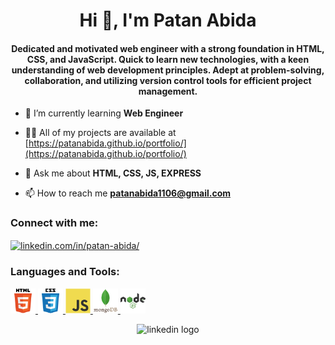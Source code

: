 <h1 align="center">Hi 👋, I'm Patan Abida</h1>
<h4 align="center">Dedicated and motivated web engineer with a strong foundation in HTML, CSS, and JavaScript. Quick to learn new technologies, with a keen understanding of web development principles. Adept at problem-solving, collaboration, and utilizing version control tools for efficient project management.</h4>

- 🌱 I’m currently learning **Web Engineer**

- 👨‍💻 All of my projects are available at [https://patanabida.github.io/portfolio/](https://patanabida.github.io/portfolio/)

- 💬 Ask me about **HTML, CSS, JS, EXPRESS**

- 📫 How to reach me **patanabida1106@gmail.com**

<h3 align="left">Connect with me:</h3>
<p align="left">
<a href="https://linkedin.com/in/linkedin.com/in/patan-abida/" target="blank"><img align="center" src="https://raw.githubusercontent.com/rahuldkjain/github-profile-readme-generator/master/src/images/icons/Social/linked-in-alt.svg" alt="linkedin.com/in/patan-abida/" height="30" width="40" /></a>
</p>

<h3 align="left">Languages and Tools:</h3>
<p align="left"> <a href="https://www.w3.org/html/" target="_blank" rel="noreferrer"> <img src="https://raw.githubusercontent.com/devicons/devicon/master/icons/html5/html5-original-wordmark.svg" alt="html5" width="40" height="40"/> </a> <a href="https://www.w3schools.com/css/" target="_blank" rel="noreferrer"> <img src="https://raw.githubusercontent.com/devicons/devicon/master/icons/css3/css3-original-wordmark.svg" alt="css3" width="40" height="40"/> <a href="https://developer.mozilla.org/en-US/docs/Web/JavaScript" target="_blank" rel="noreferrer"> <img src="https://raw.githubusercontent.com/devicons/devicon/master/icons/javascript/javascript-original.svg" alt="javascript" width="40" height="40"/> </a> <a href="https://www.mongodb.com/" target="_blank" rel="noreferrer"> <img src="https://raw.githubusercontent.com/devicons/devicon/master/icons/mongodb/mongodb-original-wordmark.svg" alt="mongodb" width="40" height="40"/> </a> <a href="https://nodejs.org" target="_blank" rel="noreferrer"> <img src="https://raw.githubusercontent.com/devicons/devicon/master/icons/nodejs/nodejs-original-wordmark.svg" alt="nodejs" width="40" height="40"/> </a> </p>

<div align="center">
  <img src="https://img.shields.io/static/v1?message=LinkedIn&logo=linkedin&label=&color=0077B5&logoColor=white&labelColor=&style=for-the-badge" height="25" alt="linkedin logo"  />
</div>


